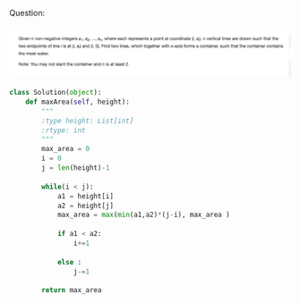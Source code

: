 

Question:

![question](./question.jpg)




```python
class Solution(object):
	def maxArea(self, height):
		"""
		:type height: List[int]
		:rtype: int
		"""
		max_area = 0
		i = 0
		j = len(height)-1

		while(i < j):
			a1 = height[i]
			a2 = height[j]
			max_area = max(min(a1,a2)*(j-i), max_area )

			if a1 < a2:
				i+=1

			else :
				j-=1

		return max_area
```


